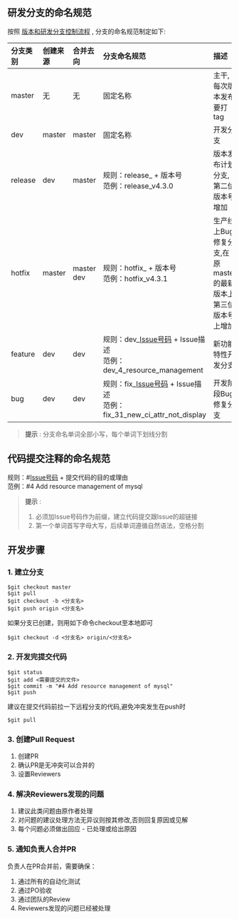 ## 研发分支的命名规范
按照 [版本和研发分支控制流程](版本和研发分支控制流程.md) , 分支的命名规范制定如下:

分支类别|创建来源|合并去向|分支命名规范|描述
:--|:--|:--|:--|:--
master|无|无|固定名称|主干,每次版本发布要打tag
dev|master|master|固定名称|开发分支
release|dev|master|规则：release_ + 版本号<br>范例：release_v4.3.0|版本发布计划分支,第二位版本号增加
hotfix|master|master<br>dev|规则：hotfix_ + 版本号<br>范例：hotfix_v4.3.1|生产线上Bug修复分支,在原master的最新版本上第三位版本号上增加
feature|dev|dev|规则：dev_[Issue号码](https://github.com/WeBankPartners/wecube-platform/issues) + Issue描述<br>范例：dev_4_resource_management|新功能特性开发分支
bug|dev|dev|规则：fix_[Issue号码](https://github.com/WeBankPartners/wecube-platform/issues) + Issue描述<br>范例：fix_31_new_ci_attr_not_display|开发阶段Bug修复分支

>**提示** : 分支命名单词全部小写，每个单词下划线分割

## 代码提交注释的命名规范
规则：#[Issue号码](https://github.com/WeBankPartners/wecube-platform/issues) + 提交代码的目的或理由  
范例：#4 Add resource management of mysql
>**提示** : 
> 1. 必须加Issue号码作为前缀，建立代码提交跟Issue的超链接
> 2. 第一个单词首写字母大写，后续单词遵循自然语法，空格分割

## 开发步骤
### 1. 建立分支
```
$git checkout master
$git pull
$git checkout -b <分支名>
$git push origin <分支名>
```
如果分支已创建，则用如下命令checkout至本地即可
```
$git checkout -d <分支名> origin/<分支名>
```

### 2. 开发完提交代码
```
$git status
$git add <需要提交的文件>
$git commit -m "#4 Add resource management of mysql" 
$git push
```
建议在提交代码前拉一下远程分支的代码,避免冲突发生在push时
```
$git pull
```

### 3. 创建Pull Request
1. 创建PR
2. 确认PR是无冲突可以合并的
3. 设置Reviewers

### 4. 解决Reviewers发现的问题
1. 建议此类问题由原作者处理
2. 对问题的建议处理方法无异议则按其修改,否则回复原因或见解
3. 每个问题必须做出回应 - 已处理或给出原因

### 5. 通知负责人合并PR
负责人在PR合并前，需要确保： 
1. 通过所有的自动化测试
2. 通过PO验收
3. 通过团队的Review
4. Reviewers发现的问题已经被处理

